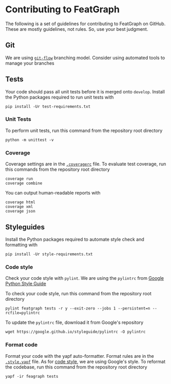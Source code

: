 # Contributing to FeatGraph
The following is a set of guidelines for contributing to FeatGraph on GitHub.
These are mostly guidelines, not rules. So, use your best judgment.

## Git
We are using
[`git-flow`](https://nvie.com/posts/a-successful-git-branching-model/)
branching model. Consider using automated tools to manage your branches

## Tests
Your code should pass all unit tests before it is merged onto `develop`.
Install the Python packages required to run unit tests with
```
pip install -Ur test-requirements.txt
```
### Unit Tests
To perform unit tests, run this command from the repository root directory
```
python -m unittest -v
```

### Coverage
Coverage settings are in the [`.coveragerc`](.coveragerc) file.
To evaluate test coverage, run this commands from the repository root directory
```
coverage run
coverage combine
```

You can output human-readable reports with
```
coverage html
coverage xml
coverage json
```

## Styleguides
Install the Python packages required to automate style check and formatting with
```
pip install -Ur style-requirements.txt
```

### Code style
Check your code style with `pylint`.
We are using the `pylintrc` from
[Google Python Style Guide](https://google.github.io/styleguide) 

To check your code style, run this command from the repository root directory
```
pylint featgraph tests -r y --exit-zero --jobs 1 --persistent=n --rcfile=pylintrc
```

To update the `pylintrc` file, download it from Google's repository
```
wget https://google.github.io/styleguide/pylintrc -O pylintrc
```

### Format code
Format your code with the yapf auto-formatter.
Format rules are in the [`.style.yapf`](.style.yapf) file.
As for [code style](#code-style), we are using Google's style.
To reformat the codebase, run this command from the repository root directory
```
yapf -ir feagraph tests
```
